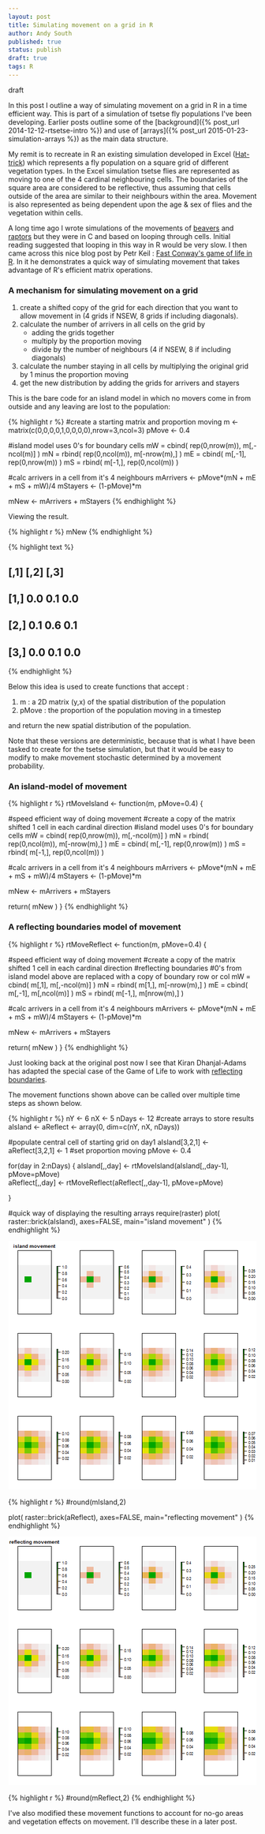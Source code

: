 ```yaml
---
layout: post
title: Simulating movement on a grid in R
author: Andy South
published: true
status: publish
draft: true
tags: R 
---
```

 
draft
 
In this post I outline a way of simulating movement on a grid in R in a time efficient way. This is part of a simulation of tsetse fly populations I've been developing. Earlier posts outline some of the [background]({% post_url 2014-12-12-rtsetse-intro %}) and use of [arrays]({% post_url 2015-01-23-simulation-arrays %}) as the main data structure.
 
My remit is to recreate in R an existing simulation developed in Excel ([Hat-trick](www.tsetse.org)) which represents a fly population on a square grid of different vegetation types. In the Excel simulation tsetse flies are represented as moving to one of the 4 cardinal neighbouring cells. The boundaries of the square area are considered to be reflective, thus assuming that cells outside of the area are similar to their neighbours within the area. Movement is also represented as being dependent upon the age & sex of flies and the vegetation within cells.  
 
A long time ago I wrote simulations of the movements of [beavers](http://www.academia.edu/2267737/Simulating_the_proposed_reintroduction_of_the_European_beaver_Castor_fiber_to_Scotland) and [raptors](https://www.academia.edu/4460440/Mate_finding_dispersal_distances_and_population_growth_in_invading_species_a_spatially_explicit_model) but they were in C and based on looping through cells. Initial reading suggested that looping in this way in R would be very slow. I then came across this nice blog post by Petr Keil : [Fast Conway's game of life in R](http://www.petrkeil.com/?p=236). In it he demonstrates a quick way of simulating movement that takes advantage of R's efficient matrix operations. 
 
### A mechanism for simulating movement on a grid
 
1. create a shifted copy of the grid for each direction that you want to allow movement in (4 grids if NSEW, 8 grids if including diagonals).
1. calculate the number of arrivers in all cells on the grid by 
   + adding the grids together 
   + multiply by the proportion moving
   + divide by the number of neighbours (4 if NSEW, 8 if including diagonals)
1. calculate the number staying in all cells by multiplying the original grid by 1 minus the proportion moving 
1. get the new distribution by adding the grids for arrivers and stayers
 
This is the bare code for an island model in which no movers come in from outside and any leaving are lost to the population: 
 

{% highlight r %}
  #create a starting matrix and proportion moving
  m <- matrix(c(0,0,0,0,1,0,0,0,0),nrow=3,ncol=3)
  pMove <- 0.4
 
  #island model uses 0's for boundary cells
  mW = cbind( rep(0,nrow(m)), m[,-ncol(m)] )
  mN = rbind( rep(0,ncol(m)), m[-nrow(m),] )
  mE = cbind( m[,-1], rep(0,nrow(m)) )
  mS = rbind( m[-1,], rep(0,ncol(m)) )
 
  #calc arrivers in a cell from it's 4 neighbours
  mArrivers <- pMove*(mN + mE + mS + mW)/4
  mStayers <- (1-pMove)*m
  
  mNew <- mArrivers + mStayers
{% endhighlight %}
 
Viewing the result.

{% highlight r %}
  mNew
{% endhighlight %}



{% highlight text %}
##      [,1] [,2] [,3]
## [1,]  0.0  0.1  0.0
## [2,]  0.1  0.6  0.1
## [3,]  0.0  0.1  0.0
{% endhighlight %}
 
 
Below this idea is used to create functions that accept :
1. m : a 2D matrix (y,x) of the spatial distribution of the population
1. pMove : the proportion of the population moving in a timestep
 
and return the new spatial distribution of the population.
 
Note that these versions are deterministic, because that is what I have been tasked to create for the tsetse simulation, but that it would be easy to modify to make movement stochastic determined by a movement probability.
 
 
### An island-model of movement
 

{% highlight r %}
rtMoveIsland <- function(m, pMove=0.4) {
  
  #speed efficient way of doing movement
  #create a copy of the matrix shifted 1 cell in each cardinal direction
  #island model uses 0's for boundary cells
  mW = cbind( rep(0,nrow(m)), m[,-ncol(m)] )
  mN = rbind( rep(0,ncol(m)), m[-nrow(m),] )
  mE = cbind( m[,-1], rep(0,nrow(m)) )
  mS = rbind( m[-1,], rep(0,ncol(m)) )
 
  #calc arrivers in a cell from it's 4 neighbours
  mArrivers <- pMove*(mN + mE + mS + mW)/4
  mStayers <- (1-pMove)*m
  
  mNew <- mArrivers + mStayers
  
  return( mNew )
}
{% endhighlight %}
 
 
### A reflecting boundaries model of movement
 

{% highlight r %}
rtMoveReflect <- function(m, pMove=0.4) {
  
  #speed efficient way of doing movement
  #create a copy of the matrix shifted 1 cell in each cardinal direction
  #reflecting boundaries
  #0's from island model above are replaced with a copy of boundary row or col
  mW = cbind( m[,1], m[,-ncol(m)] )
  mN = rbind( m[1,], m[-nrow(m),] )
  mE = cbind( m[,-1], m[,ncol(m)] )
  mS = rbind( m[-1,], m[nrow(m),] ) 
  
  #calc arrivers in a cell from it's 4 neighbours
  mArrivers <- pMove*(mN + mE + mS + mW)/4
  mStayers <- (1-pMove)*m
  
  mNew <- mArrivers + mStayers
  
  return( mNew )
}
{% endhighlight %}
 
Just looking back at the original post now I see that Kiran Dhanjal-Adams has adapted the special case of the Game of Life to work with [reflecting boundaries](https://uqkdhanj.wordpress.com/2014/10/20/getting-started-with-r/).
 
 
The movement functions shown above can be called over multiple time steps as shown below.
 

{% highlight r %}
nY <- 6
nX <- 5
nDays <- 12
#create arrays to store results
aIsland <- aReflect <- array(0, dim=c(nY, nX, nDays))
 
#populate central cell of starting grid on day1
aIsland[3,2,1] <- aReflect[3,2,1] <- 1
#set proportion moving
pMove <- 0.4
 
for(day in 2:nDays)
{
  aIsland[,,day] <- rtMoveIsland(aIsland[,,day-1], pMove=pMove)  
  aReflect[,,day] <- rtMoveReflect(aReflect[,,day-1], pMove=pMove)
    
}
 
#quick way of displaying the resulting arrays
require(raster)
plot( raster::brick(aIsland), axes=FALSE, main="island movement" )
{% endhighlight %}

![plot of chunk unnamed-chunk-5](/figures/unnamed-chunk-5-1.png) 

{% highlight r %}
#round(mIsland,2)
 
plot( raster::brick(aReflect), axes=FALSE, main="reflecting movement" )
{% endhighlight %}

![plot of chunk unnamed-chunk-5](/figures/unnamed-chunk-5-2.png) 

{% highlight r %}
#round(mReflect,2)
{% endhighlight %}
 
 
 
I've also modified these movement functions to account for no-go areas and vegetation effects on movement. I'll describe these in a later post.
 
 
 
 
 
 
 
 
